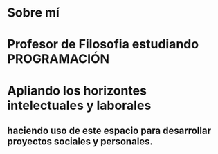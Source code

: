 # Sobre mí 
# Profesor de Filosofia estudiando PROGRAMACIÓN
# Apliando los horizontes intelectuales y laborales 
## haciendo uso de este espacio para desarrollar proyectos sociales y personales.
